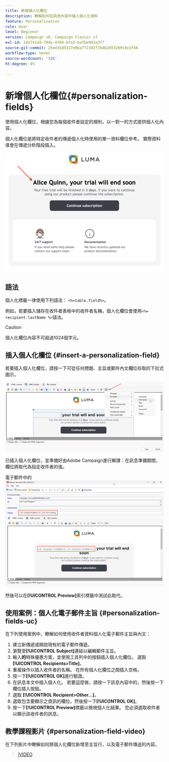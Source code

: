 ```yaml
---
title: 新增個人化欄位
description: 瞭解如何在訊息內容中插入個人化資料
feature: Personalization
role: User
level: Beginner
version: Campaign v8, Campaign Classic v7
exl-id: 14a741dd-794e-4760-bfa3-bafbe993a3f7
source-git-commit: 25ee55d5327e0ba7f2192f7b462853269c8cbf46
workflow-type: tm+mt
source-wordcount: '326'
ht-degree: 4%

---
```


# 新增個人化欄位{#personalization-fields}

使用個人化欄位，根據您為每個收件者設定的規則，以一對一的方式提供個人化內容。

個人化欄位是將特定收件者的傳遞個人化時使用的單一資料欄位參考。 實際資料值會在傳遞分析階段插入。

![訊息個人化範例](assets/perso-name-sample.png)

## 語法

個人化標籤一律使用下列語法： `<%=table.field%>`。

例如，若要插入儲存在收件者表格中的收件者名稱，個人化欄位會使用`<%= recipient.lastName %>`語法。

>[!CAUTION]
>
>個人化欄位內容不可超過1024個字元。

## 插入個人化欄位 {#insert-a-personalization-field}

若要插入個人化欄位，請按一下可從任何標題、主旨或郵件內文欄位存取的下拉式圖示。

![插入個人化欄位](assets/perso-field-insert.png)

已插入個人化欄位，並準備好由Adobe Campaign進行解譯：在訊息準備期間，欄位將取代為指定收件者的值。

電子郵件中的![個人化欄位](assets/perso-fields-in-msg.png)

然後可以在&#x200B;**[!UICONTROL Preview]**&#x200B;索引標籤中測試此取代。

<!--Learn more about message preview in [this page]().-->

## 使用案例：個人化電子郵件主旨 {#personalization-fields-uc}

在下列使用案例中，瞭解如何使用收件者資料個人化電子郵件主旨與內文：

1. 建立新傳遞或開啟現有的電子郵件傳遞。
1. 瀏覽至&#x200B;**[!UICONTROL Subject]**&#x200B;連結以編輯郵件主旨。
1. 輸入&#x200B;**的**&#x200B;特殊優惠方案，並使用工具列中的按鈕插入個人化欄位。 選取 **[!UICONTROL Recipients>Title]**。
1. 重複操作以插入收件者的名稱。 在所有個人化欄位之間插入空格。
1. 按一下&#x200B;**[!UICONTROL OK]**&#x200B;進行驗證。
1. 在訊息本文中插入個人化。 若要這麼做，請按一下訊息內容中的，然後按一下欄位插入按鈕。
1. 選取 **[!UICONTROL Recipient>Other...]**。
1. 選取包含要顯示之資訊的欄位，然後按一下&#x200B;**[!UICONTROL OK]**。
1. 按一下&#x200B;**[!UICONTROL Preview]**&#x200B;標籤以檢視個人化結果。 您必須選取收件者以顯示該收件者的訊息。



## 教學課程影片 {#personalization-field-video}

在下列影片中瞭解如何將個人化欄位新增至主旨行，以及電子郵件傳送的內容。

>[!VIDEO](https://video.tv.adobe.com/v/24925?quality=12)
